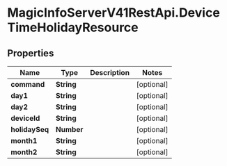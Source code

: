 # MagicInfoServerV41RestApi.DeviceTimeHolidayResource

## Properties
Name | Type | Description | Notes
------------ | ------------- | ------------- | -------------
**command** | **String** |  | [optional] 
**day1** | **String** |  | [optional] 
**day2** | **String** |  | [optional] 
**deviceId** | **String** |  | [optional] 
**holidaySeq** | **Number** |  | [optional] 
**month1** | **String** |  | [optional] 
**month2** | **String** |  | [optional] 


